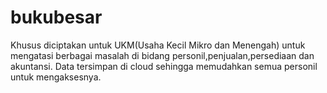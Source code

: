 # bukubesar
Khusus diciptakan untuk UKM(Usaha Kecil Mikro dan Menengah) untuk mengatasi berbagai masalah di bidang personil,penjualan,persediaan dan akuntansi. Data tersimpan di cloud sehingga memudahkan semua personil untuk mengaksesnya.
